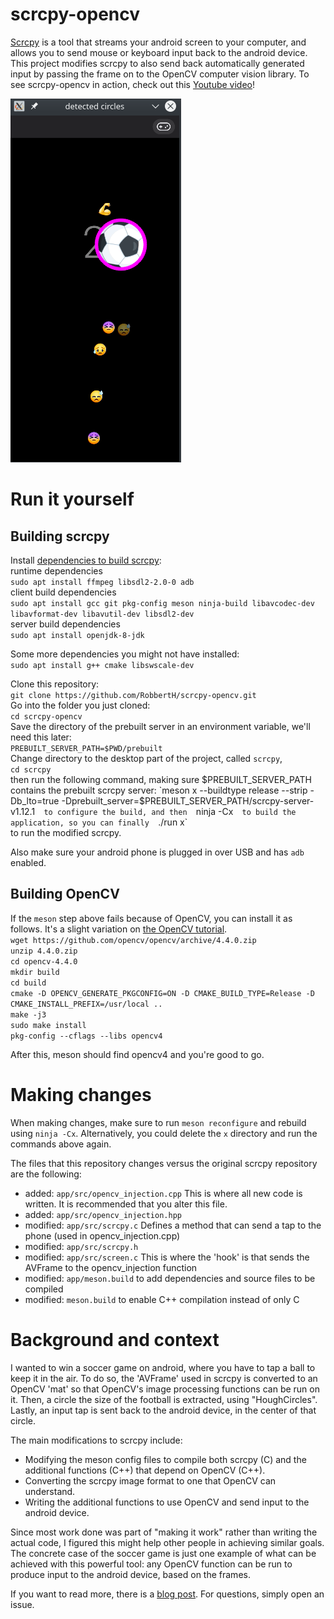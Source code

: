 # scrcpy-opencv
[Scrcpy](https://github.com/Genymobile/scrcpy) is a tool that streams your android screen to your computer, and allows you to send mouse or keyboard input back to the android device.
This project modifies scrcpy to also send back automatically generated input by passing the frame on to the OpenCV computer vision library.
To see scrcpy-opencv in action, check out this [Youtube video](https://www.youtube.com/watch?v=4Ikzw7TttuU)!

![detected_circle.png](detected_circle.png)

# Run it yourself
## Building scrcpy
Install [dependencies to build scrcpy](https://github.com/Genymobile/scrcpy/blob/master/BUILD.md):  
runtime dependencies  
`sudo apt install ffmpeg libsdl2-2.0-0 adb`  
client build dependencies  
`sudo apt install gcc git pkg-config meson ninja-build libavcodec-dev libavformat-dev libavutil-dev libsdl2-dev`  
server build dependencies  
`sudo apt install openjdk-8-jdk`  

Some more dependencies you might not have installed:  
`sudo apt install g++ cmake libswscale-dev `  

Clone this repository:  
`git clone https://github.com/RobbertH/scrcpy-opencv.git`  
Go into the folder you just cloned:  
`cd scrcpy-opencv`  
Save the directory of the prebuilt server in an environment variable, we'll need this later:  
`PREBUILT_SERVER_PATH=$PWD/prebuilt`  
Change directory to the desktop part of the project, called `scrcpy`,  
`cd scrcpy`  
then run the following command, making sure $PREBUILT_SERVER_PATH contains the prebuilt scrcpy server:    
`meson x --buildtype release --strip -Db_lto=true -Dprebuilt_server=$PREBUILT_SERVER_PATH/scrcpy-server-v1.12.1`  
to configure the build, and then  
`ninja -Cx`  
to build the application, so you can finally  
`./run x`  
to run the modified scrcpy.

Also make sure your android phone is plugged in over USB and has `adb` enabled.

## Building OpenCV
If the `meson` step above fails because of OpenCV, you can install it as follows. It's a slight variation on [the OpenCV tutorial](https://docs.opencv.org/4.5.0/d0/d3d/tutorial_general_install.html).  
`wget https://github.com/opencv/opencv/archive/4.4.0.zip`  
`unzip 4.4.0.zip`  
`cd opencv-4.4.0`  
`mkdir build`  
`cd build`  
`cmake -D OPENCV_GENERATE_PKGCONFIG=ON -D CMAKE_BUILD_TYPE=Release -D CMAKE_INSTALL_PREFIX=/usr/local ..`  
`make -j3`  
`sudo make install`  
`pkg-config --cflags --libs opencv4`

After this, meson should find opencv4 and you're good to go.

# Making changes
When making changes, make sure to run `meson reconfigure` and rebuild using `ninja -Cx`. Alternatively, you could delete the `x` directory and run the commands above again.

The files that this repository changes versus the original scrcpy repository are the following:
* added: `app/src/opencv_injection.cpp`  This is where all new code is written. It is recommended that you alter this file.
* added: `app/src/opencv_injection.hpp`
* modified: `app/src/scrcpy.c`  Defines a method that can send a tap to the phone (used in opencv_injection.cpp)
* modified: `app/src/scrcpy.h`
* modified: `app/src/screen.c`  This is where the 'hook' is that sends the AVFrame to the opencv_injection function
* modified: `app/meson.build`  to add dependencies and source files to be compiled
* modified: `meson.build`  to enable C++ compilation instead of only C

# Background and context
I wanted to win a soccer game on android, where you have to tap a ball to keep it in the air.
To do so, the 'AVFrame' used in scrcpy is converted to an OpenCV 'mat' so that OpenCV's image processing functions can be run on it.
Then, a circle the size of the football is extracted, using "HoughCircles".
Lastly, an input tap is sent back to the android device, in the center of that circle.

The main modifications to scrcpy include:
* Modifying the meson config files to compile both scrcpy (C) and the additional functions (C++) that depend on OpenCV (C++).
* Converting the scrcpy image format to one that OpenCV can understand.
* Writing the additional functions to use OpenCV and send input to the android device.

Since most work done was part of "making it work" rather than writing the actual code, I figured this might help other people in achieving similar goals.
The concrete case of the soccer game is just one example of what can be achieved with this powerful tool:
any OpenCV function can be run to produce input to the android device, based on the frames.

If you want to read more, there is a [blog post](https://robberthofman.com/projects/2020/03/30/hacking-scrcpy-to-win-fb-soccer-game/).
For questions, simply open an issue.
